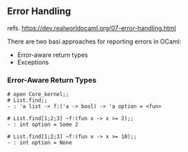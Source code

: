 ## Error Handling

refs. https://dev.realworldocaml.org/07-error-handling.html

There are two basi approaches for reporting errors in OCaml:

* Error-aware return types
* Exceptions


### Error-Aware Return Types

```
# open Core_kernel;;
# List.find;;
- : 'a list -> f:('a -> bool) -> 'a option = <fun>
```

```
# List.find[1;2;3] ~f:(fun x -> x >= 2);;
- : int option = Some 2

# List.find[1;2;3] ~f:(fun x -> x >= 10);;
- : int option = None
```